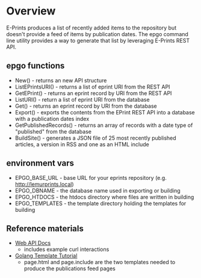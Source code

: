 
# Overview

E-Prints produces a list of recently added items to the repository but doesn't provide a feed of items by publication dates.
The epgo command line utility provides a way to generate that list by leveraging E-Prints REST API.

## epgo functions

+ New() - returns an new API structure
+ ListEPrintsURI() - returns a list of eprint URI from the REST API
+ GetEPrint() - returns an eprint record by URI from the REST API
+ ListURI() - return a list of eprint URI from the database
+ Get() - returns an eprint record by URI from the database
+ Export() - exports the contents from the EPrint REST API into a database with a publication dates index
+ GetPublishedRecords() - returns an array of records with a date type of "published" from the database
+ BuildSite() - generates a JSON file of 25 most recently published articles, a version in RSS and one as an HTML include

## environment vars

+ EPGO_BASE_URL - base URL for your eprints repository (e.g. http://lemurprints.local)
+ EPGO_DBNAME - the database name used in exporting or building
+ EPGO_HTDOCS - the htdocs directory where files are written in building
+ EPGO_TEMPLATES - the template directory holding the templates for building

## Reference materials

+ [Web API Docs](http://wiki.eprints.org/w/API:EPrints/Apache/CRUD)
    + includes example curl interactions
+ [Golang Template Tutorial](https://elithrar.github.io/article/approximating-html-template-inheritance/)
    + page.html and page.include are the two templates needed to produce the publications feed pages

